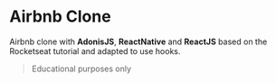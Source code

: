 # Airbnb Clone

Airbnb clone with **AdonisJS**, **ReactNative** and **ReactJS** based on the Rocketseat tutorial and adapted to use hooks.

> Educational purposes only
